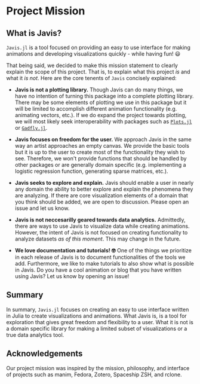 # Project Mission

## What is Javis? 

`Javis.jl` is a tool focused on providing an easy to use interface for making animations and developing visualizations quickly - while having fun! 😃

That being said, we decided to make this mission statement to clearly explain the scope of this project. That is, to explain what this project _is_ and what it _is not_. Here are the core tenents of `Javis` concisely explained:

- **Javis is not a plotting library.** Though Javis can do many things, we have no intention of turning this package into a complete plotting library. There may be some elements of plotting we use in this package but it will be limited to accomplish different animation functionality (e.g. animating vectors, etc.). If we do expand the project towards plotting, we will most likely seek interoperability with packages such as [`Plots.jl`](https://github.com/JuliaPlots/Plots.jl) or [`Gadfly.jl`](https://github.com/GiovineItalia/Gadfly.jl).

- **Javis focuses on freedom for the user.** We approach Javis in the same way an artist approaches an empty canvas. We provide the basic tools but it is up to the user to create most of the functionality they wish to see. Therefore, we won't provide functions that should be handled by other packages or are generally domain specific (e.g. implementing a logistic regression function, generating sparse matrices, etc.). 

- **Javis seeks to explore and explain.** Javis should enable a user in nearly any domain the ability to better explore and explain the phenomena they are analyzing. If there are core visualization elements of a domain that you think should be added, we are open to discussion. Please open an issue and let us know.

- **Javis is not neccesarilly geared towards data analytics.** Admittedly, there are ways to use Javis to visualize data while creating animations. However, the intent of Javis is not focused on creating functionality to analyze datasets _as of this moment_. This may change in the future.

- **We love documentation and tutorials! 🤓** One of the things we prioritize in each release of Javis is to document functionalities of the tools we add. Furthermore, we like to make tutorials to also show what is possible in Javis. Do you have a cool animation or blog that you have written using Javis? Let us know by opening an issue!

## Summary

In summary, `Javis.jl` focuses on creating an easy to use interface written in Julia to create visualizations and animations. What Javis is, is a tool for exploration that gives great freedom and flexibility to a user. What it is not is a domain specific library for making a limited subset of visualizations or a true data analytics tool.

## Acknowledgements

Our project mission was inspired by the mission, philosophy, and interface of projects such as manim, Fedora, Zotero, Spaceship ZSH, and rclone.

